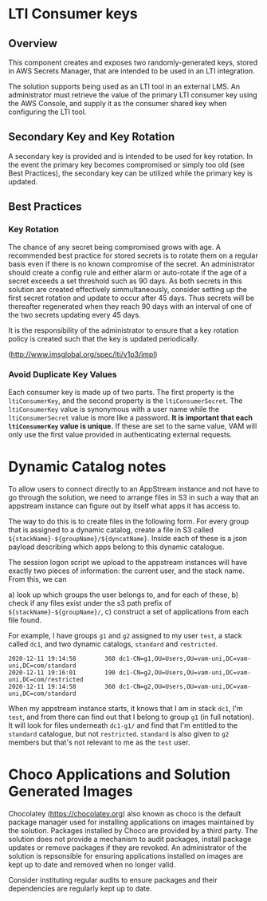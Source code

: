 # LTI Consumer keys

## Overview
This component creates and exposes two randomly-generated keys, stored in AWS Secrets Manager, that are intended to be used in an LTI integration.

The solution supports being used as an LTI tool in an external LMS. An administrator must retrieve the value of the primary LTI consumer key using the AWS Console, and supply it as the consumer shared key when configuring the LTI tool.

## Secondary Key and Key Rotation
A secondary key is provided and is intended to be used for key rotation. In the event the primary key becomes compromised or simply too old (see Best Practices), the secondary key can be utilized while the primary key is updated.

## Best Practices
### Key Rotation
The chance of any secret being compromised grows with age. A recommended best practice for stored secrets is to rotate them on a regular basis even if there is no known compromise of the secret. An administrator should create a config rule and either alarm or auto-rotate if the age of a secret exceeds a set threshold such as 90 days. As both secrets in this solution are created effectively simmultaneously, consider setting up the first secret rotation and update to occur after 45 days. Thus secrets will be thereafter regenerated when they reach 90 days with an interval of one of the two secrets updating every 45 days.

It is the responsibility of the administrator to ensure that a key rotation policy is created such that the key is updated periodically.

(http://www.imsglobal.org/spec/lti/v1p3/impl)

### Avoid Duplicate Key Values
Each consumer key is made up of two parts. The first property is the `ltiConsumerKey`, and the second property is the `ltiConsumerSecret`. The `ltiConsumerKey` value is synonymous with a user name while the `ltiConsumerSecret` value is more like a password. __It is important that each `ltiConsumerKey` value is unique.__ If these are set to the same value, VAM will only use the first value provided in authenticating external requests.

# Dynamic Catalog notes
To allow users to connect directly to an AppStream instance and not have to go through the solution, we need to arrange files in S3 in such a way that an appstream instance can figure out by itself what apps it has access to.

The way to do this is to create files in the following form. For every group that is assigned to a dynamic catalog, create a file in S3 called `${stackName}-${groupName}/${dyncatName}`. Inside each of these is a json payload describing which apps belong to this dynamic catalogue.

The session logon script we upload to the appstream instances will have exactly two pieces of information: the current user, and the stack name. From this, we can

a) look up which groups the user belongs to, and for each of these, b) check if any files exist under the s3 path prefix of `${stackName}-${groupName}/`, c) construct a set of applications from each file found.

For example, I have groups `g1` and `g2` assigned to my user `test`, a stack called `dc1`, and two dynamic catalogs, `standard` and `restricted`.

```
2020-12-11 19:14:58        360 dc1-CN=g1,OU=Users,OU=vam-uni,DC=vam-uni,DC=com/standard
2020-12-11 19:16:01        190 dc1-CN=g2,OU=Users,OU=vam-uni,DC=vam-uni,DC=com/restricted
2020-12-11 19:14:58        360 dc1-CN=g2,OU=Users,OU=vam-uni,DC=vam-uni,DC=com/standard
```

When my appstream instance starts, it knows that I am in stack `dc1`, I'm `test`, and from there can find out that I belong to group `g1` (in full notation). It will look for files underneath `dc1-g1/` and find that I'm entitled to the `standard` catalogue, but not `restricted`. `standard` is also given to `g2` members but that's not relevant to me as the `test` user.

# Choco Applications and Solution Generated Images
Chocolatey (https://chocolatey.org) also known as choco is the default package manager used for installing applications on images maintained by the solution. Packages installed by Choco are provided by a third party. The solution does not provide a mechanism to audit packages, install package updates or remove packages if they are revoked. An administrator of the solution is repsonsible for ensuring applications installed on images are kept up to date and removed when no longer valid.

Consider instituting regular audits to ensure packages and their dependencies are regularly kept up to date.